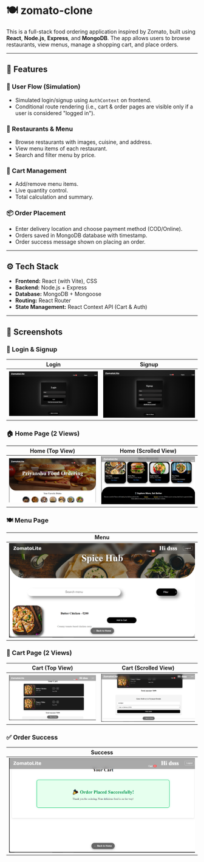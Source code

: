 
# 🍽️ zomato-clone

This is a full-stack food ordering application inspired by Zomato, built using **React**, **Node.js**, **Express**, and **MongoDB**. The app allows users to browse restaurants, view menus, manage a shopping cart, and place orders.

---

## 🚀 Features

### 👤 User Flow (Simulation)
- Simulated login/signup using `AuthContext` on frontend.
- Conditional route rendering (i.e., cart & order pages are visible only if a user is considered "logged in").

### 🏬 Restaurants & Menu
- Browse restaurants with images, cuisine, and address.
- View menu items of each restaurant.
- Search and filter menu by price.

### 🛒 Cart Management
- Add/remove menu items.
- Live quantity control.
- Total calculation and summary.

### 📦 Order Placement
- Enter delivery location and choose payment method (COD/Online).
- Orders saved in MongoDB database with timestamp.
- Order success message shown on placing an order.

---

## ⚙️ Tech Stack

- **Frontend:** React (with Vite), CSS
- **Backend:** Node.js + Express
- **Database:** MongoDB + Mongoose
- **Routing:** React Router
- **State Management:** React Context API (Cart & Auth)

---

## 📸 Screenshots

### 🔐 Login & Signup
| Login | Signup |
|-------|--------|
| ![Login](my-react-app/screenshots/login.jpg.png) | ![Signup](my-react-app/screenshots/signup.jpg.png) |

### 🏠 Home Page (2 Views)
| Home (Top View) | Home (Scrolled View) |
|------------------|----------------------|
| ![Home1](my-react-app/screenshots/home.jpg.png) | ![Home2](my-react-app/screenshots/home2.jpg.png) |

### 🍽️ Menu Page
| Menu |
|------|
| ![Menu](my-react-app/screenshots/menu.jpg.png) |

### 🛒 Cart Page (2 Views)
| Cart (Top View) | Cart (Scrolled View) |
|------------------|----------------------|
| ![Cart1](my-react-app/screenshots/cart.jpg.png) | ![Cart2](my-react-app/screenshots/cart2.jp.png) |

### ✅ Order Success
| Success |
|---------|
| ![Success](my-react-app/screenshots/success.jpg.png) |
